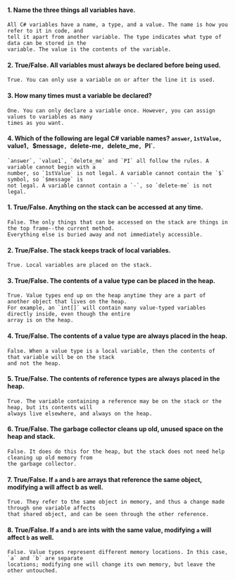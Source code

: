 #### 1. Name the three things all variables have.

	All C# variables have a name, a type, and a value. The name is how you refer to it in code, and
	tell it apart from another variable. The type indicates what type of data can be stored in the
	variable. The value is the contents of the variable.

#### 2. True/False. All variables must always be declared before being used.

	True. You can only use a variable on or after the line it is used.

#### 3. How many times must a variable be declared?

	One. You can only declare a variable once. However, you can assign values to variables as many
	times as you want.

#### 4. Which of the following are legal C# variable names? `answer`, `1stValue, `value1`, `$message`, `delete-me`, `delete_me`, `PI`.

	`answer`, `value1`, `delete_me` and `PI` all follow the rules. A variable cannot begin with a
	number, so `1stValue` is not legal. A variable cannot contain the `$` symbol, so `$message` is
	not legal. A variable cannot contain a `-`, so `delete-me` is not legal.
	
	
#### 1.	True/False. Anything on the stack can be accessed at any time.

	False. The only things that can be accessed on the stack are things in the top frame--the current method.
	Everything else is buried away and not immediately accessible.

#### 2.	True/False. The stack keeps track of local variables.

	True. Local variables are placed on the stack.

#### 3.	True/False. The contents of a value type can be placed in the heap.

	True. Value types end up on the heap anytime they are a part of another object that lives on the heap.
	For example, an `int[]` will contain many value-typed variables directly inside, even though the entire
	array is on the heap.

#### 4.	True/False. The contents of a value type are always placed in the heap.

	False. When a value type is a local variable, then the contents of that variable will be on the stack
	and not the heap.

#### 5.	True/False. The contents of reference types are always placed in the heap.

	True. The variable containing a reference may be on the stack or the heap, but its contents will
	always live elsewhere, and always on the heap.

#### 6.	True/False. The garbage collector cleans up old, unused space on the heap and stack.

	False. It does do this for the heap, but the stack does not need help cleaning up old memory from
	the garbage collector.

#### 7.	True/False. If `a` and `b` are arrays that reference the same object, modifying a will affect b as well.

	True. They refer to the same object in memory, and thus a change made through one variable affects
	that shared object, and can be seen through the other reference.

#### 8.	True/False. If `a` and `b` are ints with the same value, modifying `a` will affect `b` as well.

	False. Value types represent different memory locations. In this case, `a` and `b` are separate
	locations; modifying one will change its own memory, but leave the other untouched.